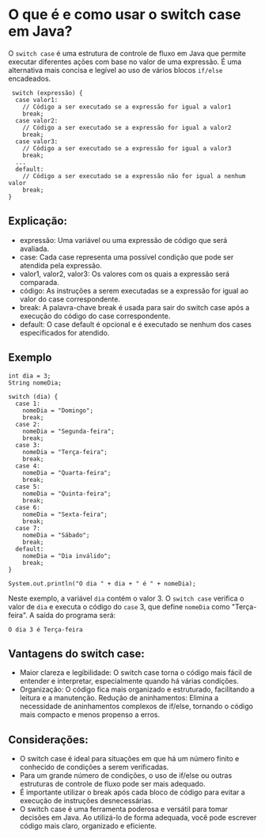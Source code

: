 # O que é e como usar o switch case em Java?

O `switch case` é uma estrutura de controle de fluxo em Java que permite executar diferentes ações com base no valor de uma expressão. É uma alternativa mais concisa e legível ao uso de vários blocos `if/else` encadeados.

```
 switch (expressão) {
  case valor1:
    // Código a ser executado se a expressão for igual a valor1
    break;
  case valor2:
    // Código a ser executado se a expressão for igual a valor2
    break;
  case valor3:
    // Código a ser executado se a expressão for igual a valor3
    break;
  ...
  default:
    // Código a ser executado se a expressão não for igual a nenhum valor
    break;
}
```

## Explicação:

* expressão: Uma variável ou uma expressão de código que será avaliada.
* case: Cada case representa uma possível condição que pode ser atendida pela expressão.
* valor1, valor2, valor3: Os valores com os quais a expressão será comparada.
* código: As instruções a serem executadas se a expressão for igual ao valor do case correspondente.
* break: A palavra-chave break é usada para sair do switch case após a execução do código do case correspondente.
* default: O case default é opcional e é executado se nenhum dos cases especificados for atendido.


## Exemplo

```
int dia = 3;
String nomeDia;

switch (dia) {
  case 1:
    nomeDia = "Domingo";
    break;
  case 2:
    nomeDia = "Segunda-feira";
    break;
  case 3:
    nomeDia = "Terça-feira";
    break;
  case 4:
    nomeDia = "Quarta-feira";
    break;
  case 5:
    nomeDia = "Quinta-feira";
    break;
  case 6:
    nomeDia = "Sexta-feira";
    break;
  case 7:
    nomeDia = "Sábado";
    break;
  default:
    nomeDia = "Dia inválido";
    break;
}

System.out.println("O dia " + dia + " é " + nomeDia);

```

Neste exemplo, a variável `dia` contém o valor 3. O `switch case` verifica o valor de `dia` e executa o código do `case` 3, que define `nomeDia` como "Terça-feira". A saída do programa será:

```
O dia 3 é Terça-feira

```


## Vantagens do switch case:

* Maior clareza e legibilidade: O switch case torna o código mais fácil de entender e interpretar, especialmente quando há várias condições.
* Organização: O código fica mais organizado e estruturado, facilitando a leitura e a manutenção.
Redução de aninhamentos: Elimina a necessidade de aninhamentos complexos de if/else, tornando o código mais compacto e menos propenso a erros.

## Considerações:
* O switch case é ideal para situações em que há um número finito e conhecido de condições a serem verificadas.
* Para um grande número de condições, o uso de if/else ou outras estruturas de controle de fluxo pode ser mais adequado.
* É importante utilizar o break após cada bloco de código para evitar a execução de instruções desnecessárias.
* O switch case é uma ferramenta poderosa e versátil para tomar decisões em Java. Ao utilizá-lo de forma adequada, você pode escrever código mais claro, organizado e eficiente.
